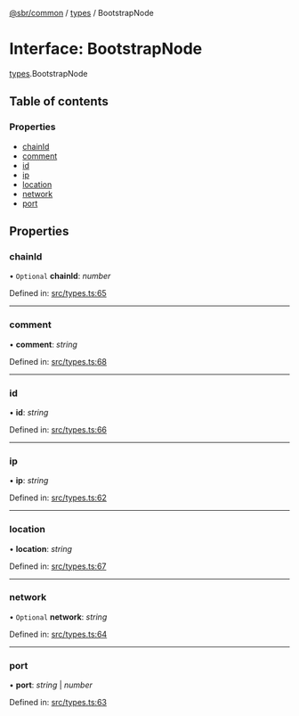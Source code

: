[@sbr/common](../README.md) / [types](../modules/types.md) / BootstrapNode

# Interface: BootstrapNode

[types](../modules/types.md).BootstrapNode

## Table of contents

### Properties

- [chainId](types.bootstrapnode.md#chainid)
- [comment](types.bootstrapnode.md#comment)
- [id](types.bootstrapnode.md#id)
- [ip](types.bootstrapnode.md#ip)
- [location](types.bootstrapnode.md#location)
- [network](types.bootstrapnode.md#network)
- [port](types.bootstrapnode.md#port)

## Properties

### chainId

• `Optional` **chainId**: *number*

Defined in: [src/types.ts:65](https://github.com/siliconswampio/sbr-common/blob/master/src/types.ts#L65)

___

### comment

• **comment**: *string*

Defined in: [src/types.ts:68](https://github.com/siliconswampio/sbr-common/blob/master/src/types.ts#L68)

___

### id

• **id**: *string*

Defined in: [src/types.ts:66](https://github.com/siliconswampio/sbr-common/blob/master/src/types.ts#L66)

___

### ip

• **ip**: *string*

Defined in: [src/types.ts:62](https://github.com/siliconswampio/sbr-common/blob/master/src/types.ts#L62)

___

### location

• **location**: *string*

Defined in: [src/types.ts:67](https://github.com/siliconswampio/sbr-common/blob/master/src/types.ts#L67)

___

### network

• `Optional` **network**: *string*

Defined in: [src/types.ts:64](https://github.com/siliconswampio/sbr-common/blob/master/src/types.ts#L64)

___

### port

• **port**: *string* \| *number*

Defined in: [src/types.ts:63](https://github.com/siliconswampio/sbr-common/blob/master/src/types.ts#L63)
